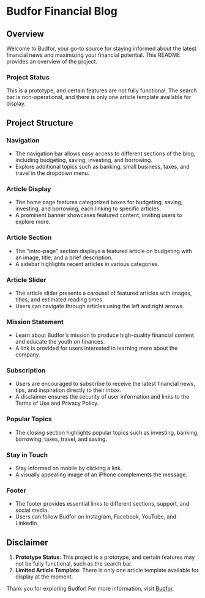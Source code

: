 # Budfor Financial Blog

## Overview

Welcome to Budfor, your go-to source for staying informed about the latest financial news and maximizing your financial potential. This README provides an overview of the project.

### Project Status

This is a prototype, and certain features are not fully functional. The search bar is non-operational, and there is only one article template available for display.

## Project Structure

### Navigation

- The navigation bar allows easy access to different sections of the blog, including budgeting, saving, investing, and borrowing.
- Explore additional topics such as banking, small business, taxes, and travel in the dropdown menu.

### Article Display

- The home page features categorized boxes for budgeting, saving, investing, and borrowing, each linking to specific articles.
- A prominent banner showcases featured content, inviting users to explore more.

### Article Section

- The "intro-page" section displays a featured article on budgeting with an image, title, and a brief description.
- A sidebar highlights recent articles in various categories.

### Article Slider

- The article slider presents a carousel of featured articles with images, titles, and estimated reading times.
- Users can navigate through articles using the left and right arrows.

### Mission Statement

- Learn about Budfor's mission to produce high-quality financial content and educate the youth on finances.
- A link is provided for users interested in learning more about the company.

### Subscription

- Users are encouraged to subscribe to receive the latest financial news, tips, and inspiration directly to their inbox.
- A disclaimer ensures the security of user information and links to the Terms of Use and Privacy Policy.

### Popular Topics

- The closing section highlights popular topics such as investing, banking, borrowing, taxes, travel, and saving.

### Stay in Touch

- Stay informed on mobile by clicking a link.
- A visually appealing image of an iPhone complements the message.

### Footer

- The footer provides essential links to different sections, support, and social media.
- Users can follow Budfor on Instagram, Facebook, YouTube, and LinkedIn.

## Disclaimer

1. **Prototype Status**: This project is a prototype, and certain features may not be fully functional, such as the search bar.
2. **Limited Article Template**: There is only one article template available for display at the moment.

Thank you for exploring Budfor! For more information, visit [Budfor](https://budfor.netlify.app/).
